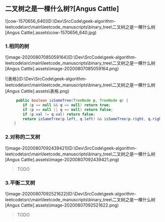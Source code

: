 ## 二叉树之是一棵什么树?[Angus Cattle]

![cow-1570656_640](D:\Dev\SrcCode\geek-algorithm-leetcode\src\main\leetcode_manuscripts\binary_tree\二叉树之是一棵什么树[Angus Cattle].assets\cow-1570656_640.jpg)

### 1.相同的树

![image-20200807085059164](D:\Dev\SrcCode\geek-algorithm-leetcode\src\main\leetcode_manuscripts\binary_tree\二叉树之是一棵什么树[Angus Cattle].assets\image-20200807085059164.png)



![表格](D:\Dev\SrcCode\geek-algorithm-leetcode\src\main\leetcode_manuscripts\binary_tree\二叉树之是一棵什么树[Angus Cattle].assets\表格.png)

```java
     public boolean isSameTree(TreeNode p, TreeNode q) {
        if (p == null && q == null) return true;
        if (p == null || q == null) return false;
        if (p.val != q.val) return false;
        return isSameTree(p.left, q.left) && isSameTree(p.right, q.right);
    }
```

### 2.对称的二叉树

![image-20200807092439421](D:\Dev\SrcCode\geek-algorithm-leetcode\src\main\leetcode_manuscripts\binary_tree\二叉树之是一棵什么树[Angus Cattle].assets\image-20200807092439421.png)



> TODO

### 3.平衡二叉树



![image-20200807092521622](D:\Dev\SrcCode\geek-algorithm-leetcode\src\main\leetcode_manuscripts\binary_tree\二叉树之是一棵什么树[Angus Cattle].assets\image-20200807092521622.png)



> TODO